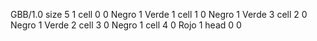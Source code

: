 <gs-board> GBB/1.0
size 5 1
cell 0 0 Negro 1 Verde 1 
cell 1 0 Negro 1 Verde 3 
cell 2 0 Negro 1 Verde 2 
cell 3 0 Negro 1 
cell 4 0 Rojo 1 
head 0 0
 </gs-board>
